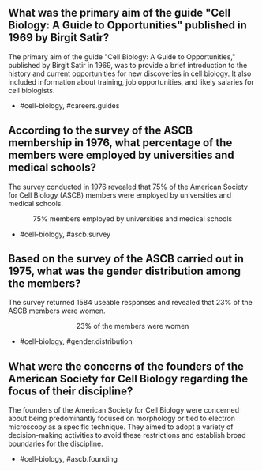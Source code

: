 ## What was the primary aim of the guide "Cell Biology: A Guide to Opportunities" published in 1969 by Birgit Satir?

The primary aim of the guide "Cell Biology: A Guide to Opportunities," published by Birgit Satir in 1969, was to provide a brief introduction to the history and current opportunities for new discoveries in cell biology. It also included information about training, job opportunities, and likely salaries for cell biologists.

- #cell-biology, #careers.guides

## According to the survey of the ASCB membership in 1976, what percentage of the members were employed by universities and medical schools?

The survey conducted in 1976 revealed that $75\%$ of the American Society for Cell Biology (ASCB) members were employed by universities and medical schools.

$$
75\% \text{ members employed by universities and medical schools}
$$

- #cell-biology, #ascb.survey

## Based on the survey of the ASCB carried out in 1975, what was the gender distribution among the members?

The survey returned $1584$ useable responses and revealed that $23\%$ of the ASCB members were women.

$$
23\% \text{ of the members were women}
$$

- #cell-biology, #gender.distribution 

## What were the concerns of the founders of the American Society for Cell Biology regarding the focus of their discipline?

The founders of the American Society for Cell Biology were concerned about being predominantly focused on morphology or tied to electron microscopy as a specific technique. They aimed to adopt a variety of decision-making activities to avoid these restrictions and establish broad boundaries for the discipline.

- #cell-biology, #ascb.founding